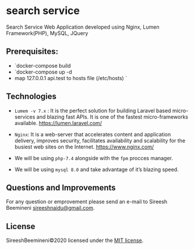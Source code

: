 # search service

Search Service Web Application developed using Nginx, Lumen Framework(PHP), MySQL, JQuery

## Prerequisites:

- `docker-compose build
- `docker-compose up -d
-  map 127.0.0.1   api.test to hosts file (/etc/hosts) `

## Technologies
- `Lumem -v 7.x` : It is the perfect solution for building Laravel based micro-services and blazing fast APIs. It is one of the fastest micro-frameworks available.
https://lumen.laravel.com/

- `Nginx`: It is a web-server that accelerates content and application delivery, improves security, facilitates availability and scalability for the busiest web sites on the Internet.
https://www.nginx.com/

- We will be using `php-7.4` alongside with the `fpm` procces manager.
- We will be using `mysql 8.0` and take advantage of it’s blazing speed.


## Questions and Improvements

For any question or emprovement please send an e-mail to Sireesh Beemineni [sireeshnaidu@gmail.com](mailto:sireeshnaidu@gmail.com).

## License

SireeshBeemineni©2020 licensed under the [MIT license](https://opensource.org/licenses/MIT).
